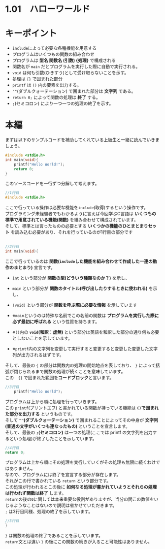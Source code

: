 1.01　ハローワールド
===

# キーポイント
- `include`によって必要な各種機能を用意する
- プログラムはいくつもの関数の組み合わせ
- プログラムは **型名 関数名 (引数) {処理}** で構成される
- 関数名が `main` だとプログラムを実行した際に自動で実行される。
- `void` は何も引数(ひきすう)として受け取らないことを示す。
- 処理は `{}` で囲まれた部分
- `printf` は `()` 内の要素を出力する。
- `""`(ダブルクォーテーション) で囲まれた部分は **文字列** である。
- `return 0;` によって関数の処理は **終了** する。
- `;`(セミコロン) により一つ一つの処理の終了を示す。


# 本編
まずは以下のサンプルコードを補助してくれている上級生と一緒に読んでいきましょう。
```c
#include <stdio.h>
int main(void){
    printf("Hello World!");
    return 0;
}
```
このソースコードを一行ずつ分解して考えます。
```c
//1行目
#include <stdio.h>
```
ここで行っている操作は必要な機能を`include`(取得)するという操作です。<br>
プログラミング未経験者でもわかるように言えば今回学ぶC言語は **いくつもの標準で用意されている機能(関数)** を組み合わせて構成されています。<br>
そして、標準とは言ったものの必要とする **いくつかの機能のひとまとまりセット** を読み込む必要があり、それを行っているのが1行目の部分です<br><br>

```c
//2行目
int main(void){
```

ここで行っているのは **関数(`include`した機能を組み合わせて作成した一連の動作のまとまり)** 宣言です。<br>
- `int` という部分が **関数の型(どういう種類なのか？)** を示し、<br>
- `main` という部分が **関数のタイトル(呼び出したりするときに使われる)** を示し、<br>
- `(void)` という部分が **関数を呼ぶ際に必要な情報** を示しています<br>

- ※`main`というのは特殊な名前でこの名前の関数は **プログラムを実行した際に必ず最初に呼ばれる** という性質を持ちます。
- ※`()`内の **`void`(和訳：虚無)** という部分は英語を和訳した部分の通り何も必要としないことを示しています。
- ※`printf`内の文字列を変更して実行すると変更すると変更した変更した文字列が出力されるはずです。

そして、最後の `{` の部分は関数内の処理の開始地点を表しており、 `}` によって括弧が閉じられるまで関数の処理が続くことを意味しています。<br>
この　`{}` で囲まれた範囲を**コードブロック**と言います。

```C
//3行目
    printf("Hello World");
```

プログラムは上から順に処理を行っていきます。<br>
この `printf`(プリントエフ) と書かれている関数が持っている機能は **`()`で囲まれた部分を出力する** というものです。<br>
そして **`""`(ダブルクォーテーション)** で囲まれることによってその中身が **文字列(普通の文字がいくつも連なったもの)** ということを宣言します。<br>
そして、最後の **`;`(セミコロン)** は一つの処理(ここでは printf の文字列を出力するという処理)が終了したことを示しています。

```c
//4行目
return 0;
```
プログラムは上から順にその処理を実行していくがその処理も無限に続くわけではありません。<br>
なので、プログラムには終了を宣言する部分が存在します。<br>
それがこの行で書かれている `return` という部分です。<br>
この処理が行われるとこの後に **如何なる処理が書かれていようとそれらの処理は行われず関数は終了** します。<br>
`return`の後の`0`に関しては本来重要な役割がありますが、当分の間この数値をいじるようなことはないので説明は省かせていただきます。<br>
`;` は3行目同様、処理の終了を示しています。
```c
//5行目
}
```
`}` は関数の処理の終了であることを示しています。<br>
`return`文とは違い `}` の後にこの関数の続きが入ること可能性はありません。